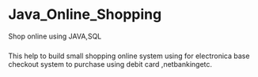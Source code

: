 # Java_Online_Shopping
Shop online using JAVA,SQL

###
This help to build small shopping online system using for electronica base checkout system to purchase using debit card ,netbankingetc.
